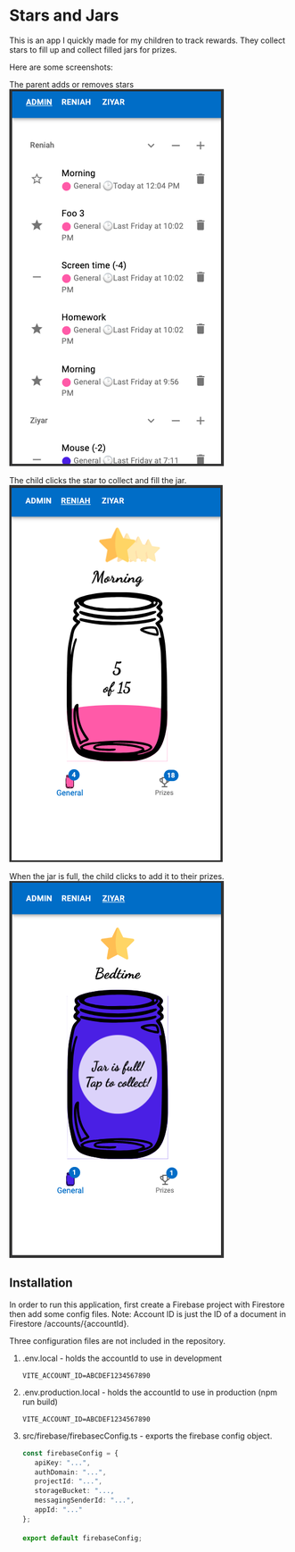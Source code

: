 # Stars and Jars
This is an app I quickly made for my children to track rewards. They collect stars to fill up and collect filled jars for prizes.

Here are some screenshots:

The parent adds or removes stars
![Admin Screenshot](screenshots/admin-screenshot.png)

The child clicks the star to collect and fill the jar.
![Collecting Stars Screenshot](screenshots/stars-screenshot.png)

When the jar is full, the child clicks to add it to their prizes.
![Collecting a Jar Screenshot](screenshots/jar-screenshot.png)

## Installation
In order to run this application, first create a Firebase project with Firestore then add some config files. Note: Account ID is just the ID of a document in Firestore /accounts/{accountId}.

Three configuration files are not included in the repository.
1. .env.local - holds the accountId to use in development
   ```properties
   VITE_ACCOUNT_ID=ABCDEF1234567890
   ```
2. .env.production.local - holds the accountId to use in production (npm run build)
   ```properties
   VITE_ACCOUNT_ID=ABCDEF1234567890
   ```
3. src/firebase/firebasecConfig.ts - exports the firebase config object.
   ```ts
   const firebaseConfig = {
      apiKey: "...",
      authDomain: "...",
      projectId: "...",
      storageBucket: "...,
      messagingSenderId: "...",
      appId: "..."
   };

   export default firebaseConfig;
   ```